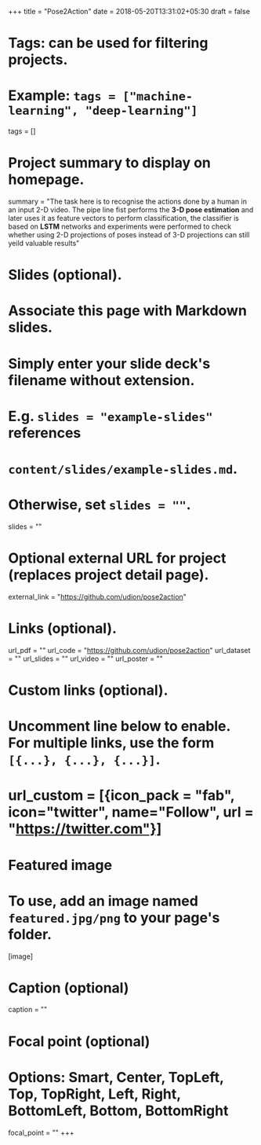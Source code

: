 +++
title = "Pose2Action"
date = 2018-05-20T13:31:02+05:30
draft = false

# Tags: can be used for filtering projects.
# Example: `tags = ["machine-learning", "deep-learning"]`
tags = []

# Project summary to display on homepage.
summary = "The task here is to recognise the actions done by a human in an input 2-D video. The pipe line fist performs the **3-D pose estimation** and later uses it as feature vectors to perform classification, the classifier is based on **LSTM** networks and experiments were performed to check whether using 2-D projections of poses instead of 3-D projections can still yeild valuable results"

# Slides (optional).
#   Associate this page with Markdown slides.
#   Simply enter your slide deck's filename without extension.
#   E.g. `slides = "example-slides"` references 
#   `content/slides/example-slides.md`.
#   Otherwise, set `slides = ""`.
slides = ""

# Optional external URL for project (replaces project detail page).
external_link = "https://github.com/udion/pose2action"

# Links (optional).
url_pdf = ""
url_code = "https://github.com/udion/pose2action"
url_dataset = ""
url_slides = ""
url_video = ""
url_poster = ""

# Custom links (optional).
#   Uncomment line below to enable. For multiple links, use the form `[{...}, {...}, {...}]`.
# url_custom = [{icon_pack = "fab", icon="twitter", name="Follow", url = "https://twitter.com"}]

# Featured image
# To use, add an image named `featured.jpg/png` to your page's folder. 
[image]
  # Caption (optional)
  caption = ""

  # Focal point (optional)
  # Options: Smart, Center, TopLeft, Top, TopRight, Left, Right, BottomLeft, Bottom, BottomRight
  focal_point = ""
+++
